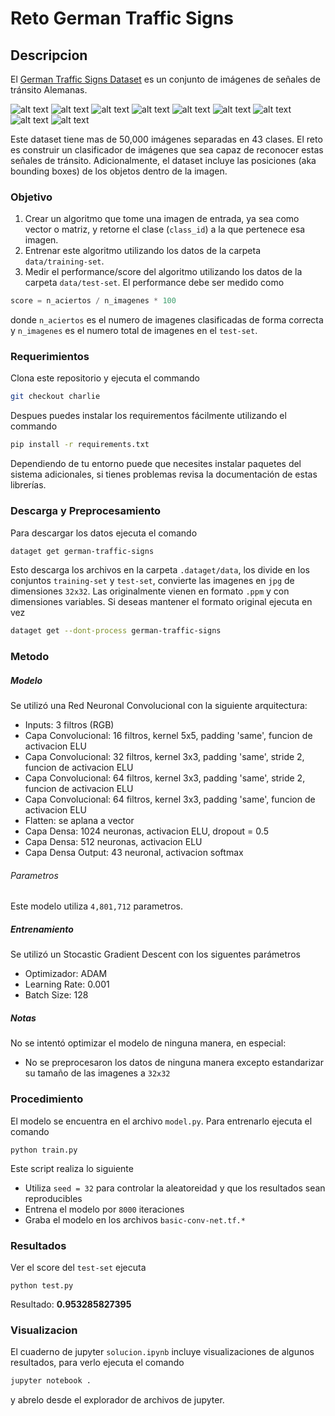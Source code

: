 # Reto German Traffic Signs
## Descripcion
El [German Traffic Signs Dataset](http://benchmark.ini.rub.de/?section=gtsrb&subsection=news) es un conjunto de imágenes de señales de tránsito Alemanas.

![alt text][s1] ![alt text][s2] ![alt text][s3] ![alt text][s4] ![alt text][s5] ![alt text][s6] ![alt text][s7] ![alt text][s8] ![alt text][s9]

Este dataset tiene mas de 50,000 imágenes separadas en 43 clases. El reto es construir un clasificador de imágenes que sea capaz de reconocer estas señales de tránsito. Adicionalmente, el dataset incluye las posiciones (aka bounding boxes) de los objetos dentro de la imagen.


### Objetivo
1. Crear un algoritmo que tome una imagen de entrada, ya sea como vector o matriz, y retorne el clase (`class_id`) a la que pertenece esa imagen.
1. Entrenar este algoritmo utilizando los datos de la carpeta `data/training-set`.
1. Medir el performance/score del algoritmo utilizando los datos de la carpeta `data/test-set`. El performance debe ser medido como
```python
score = n_aciertos / n_imagenes * 100
```
donde `n_aciertos` es el numero de imagenes clasificadas de forma correcta y `n_imagenes` es el numero total de imagenes en el `test-set`.

### Requerimientos
Clona este repositorio y ejecuta el commando
```bash
git checkout charlie
```
Despues puedes instalar los requirementos fácilmente utilizando el commando

```bash
pip install -r requirements.txt
```
Dependiendo de tu entorno puede que necesites instalar paquetes del sistema adicionales, si tienes problemas revisa la documentación de estas librerías.

### Descarga y Preprocesamiento
Para descargar los datos ejecuta el comando
```bash
dataget get german-traffic-signs
```
Esto descarga los archivos en la carpeta `.dataget/data`, los divide en los conjuntos `training-set` y `test-set`, convierte las imagenes en `jpg` de dimensiones `32x32`. Las originalmente vienen en formato `.ppm` y con dimensiones variables. Si deseas mantener el formato original ejecuta en vez

```bash
dataget get --dont-process german-traffic-signs
```

### Metodo
##### Modelo
Se utilizó una Red Neuronal Convolucional con la siguiente arquitectura:

* Inputs: 3 filtros (RGB)
* Capa Convolucional: 16 filtros, kernel 5x5, padding 'same', funcion de activacion ELU
* Capa Convolucional: 32 filtros, kernel 3x3, padding 'same', stride 2, funcion de activacion ELU
* Capa Convolucional: 64 filtros, kernel 3x3, padding 'same', stride 2, funcion de activacion ELU
* Capa Convolucional: 64 filtros, kernel 3x3, padding 'same', funcion de activacion ELU
* Flatten: se aplana a vector
* Capa Densa: 1024 neuronas, activacion ELU, dropout = 0.5
* Capa Densa: 512 neuronas, activacion ELU
* Capa Densa Output: 43 neuronal, activacion softmax

###### Parametros
Este modelo utiliza `4,801,712` parametros.

##### Entrenamiento
Se utilizó un Stocastic Gradient Descent con los siguentes parámetros

* Optimizador: ADAM
* Learning Rate: 0.001
* Batch Size: 128

##### Notas
No se intentó optimizar el modelo de ninguna manera, en especial:

* No se preprocesaron los datos de ninguna manera excepto estandarizar su tamaño de las imagenes a `32x32`

### Procedimiento
El modelo se encuentra en el archivo `model.py`. Para entrenarlo ejecuta el comando
```
python train.py
```
Este script realiza lo siguiente

* Utiliza `seed = 32` para controlar la aleatoreidad y que los resultados sean reproducibles
* Entrena el modelo por `8000` iteraciones
* Graba el modelo en los archivos `basic-conv-net.tf.*`


### Resultados
Ver el score del `test-set` ejecuta
```
python test.py
```

Resultado: **0.953285827395**


### Visualizacion
El cuaderno de jupyter `solucion.ipynb` incluye visualizaciones de algunos resultados, para verlo ejecuta el comando
```bash
jupyter notebook .
```
y abrelo desde el explorador de archivos de jupyter.


[s1]: http://benchmark.ini.rub.de/Images/gtsrb/0.png "S"
[s2]: http://benchmark.ini.rub.de/Images/gtsrb/1.png "S"
[s3]: http://benchmark.ini.rub.de/Images/gtsrb/2.png "S"
[s4]: http://benchmark.ini.rub.de/Images/gtsrb/3.png "S"
[s5]: http://benchmark.ini.rub.de/Images/gtsrb/4.png "S"
[s6]: http://benchmark.ini.rub.de/Images/gtsrb/5.png "S"
[s7]: http://benchmark.ini.rub.de/Images/gtsrb/6.png "S"
[s8]: http://benchmark.ini.rub.de/Images/gtsrb/11.png "S"
[s9]: http://benchmark.ini.rub.de/Images/gtsrb/8.png "S"
